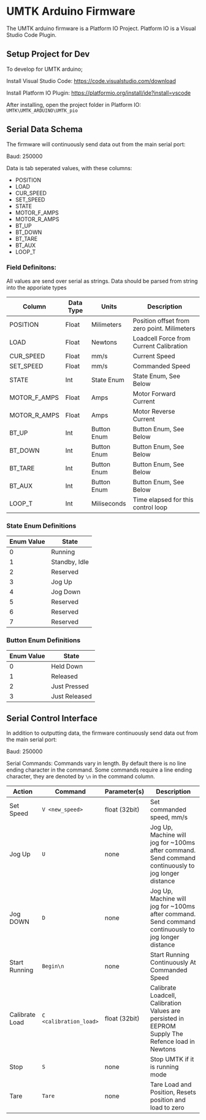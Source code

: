 # UMTK Arduino Firmware

The UMTK arduino firmware is a Platform IO Project. Platform IO is a Visual Studio Code Plugin.

## Setup Project for Dev

To develop for UMTK arduino;

Install Visual Studio Code:
https://code.visualstudio.com/download

Install Platform IO Plugin:
https://platformio.org/install/ide?install=vscode

After installing, open the project folder in Platform IO:
`UMTK\UMTK_ARDUINO\UMTK_pio`


## Serial Data Schema

The firmware will continuously send data out from the main serial port:

Baud: 250000

Data is tab seperated values, with these columns:

- POSITION
- LOAD
- CUR_SPEED
- SET_SPEED
- STATE
- MOTOR_F_AMPS
- MOTOR_R_AMPS
- BT_UP
- BT_DOWN
- BT_TARE
- BT_AUX
- LOOP_T

### Field Definitons:
All values are send over serial as strings. 
Data should be parsed from string into the apporiate types

| Column         | Data Type    | Units         | Description                                  |
| -------------- | ------------ | ------------- | -------------------------------------------  |
| POSITION       | Float        | Milimeters    | Position offset from zero point. Milimeters  |
| LOAD           | Float        | Newtons       | Loadcell Force from Current Calibration      |
| CUR_SPEED      | Float        | mm/s          | Current Speed                                |
| SET_SPEED      | Float        | mm/s          | Commanded Speed                              |
| STATE          | Int          | State Enum    | State Enum, See Below                        |
| MOTOR_F_AMPS   | Float        | Amps          | Motor Forward Current                        |
| MOTOR_R_AMPS   | Float        | Amps          | Motor Reverse Current                        |
| BT_UP          | Int          | Button Enum   | Button Enum, See Below                       |
| BT_DOWN        | Int          | Button Enum   | Button Enum, See Below                       |
| BT_TARE        | Int          | Button Enum   | Button Enum, See Below                       |
| BT_AUX         | Int          | Button Enum   | Button Enum, See Below                       |
| LOOP_T         | Int          | Miliseconds   | Time elapsed for this control loop           |


### State Enum Definitions
| Enum Value    | State             |
| ------------- | ----------------- |
| 0             | Running           |
| 1             | Standby, Idle     |
| 2             | Reserved          |
| 3             | Jog Up            |
| 4             | Jog Down          |
| 5             | Reserved          |
| 6             | Reserved          |
| 7             | Reserved          |


### Button Enum Definitions
| Enum Value    | State             |
| ------------- | ----------------- |
| 0             | Held Down         |
| 1             | Released          |
| 2             | Just Pressed      |
| 3             | Just Released     |


## Serial Control Interface

In addition to outputting data, the firmware continuously send data out from the main serial port:

Baud: 250000

Serial Commands:
Commands vary in length. By default there is no line ending character in the command.
Some commands require a line ending character, they are denoted by `\n` in the command column.

| Action            | Command               | Parameter(s)      | Description                    |
| ----------------- | --------------------- | ----------------  | ------------------------------ |
| Set Speed         | `V <new_speed>`       | float (32bit)     | Set commanded speed, mm/s      |
| Jog Up            | `U`                   | none              | Jog Up, Machine will jog for ~100ms after command. Send command continuously to jog longer distance |
| Jog DOWN          | `D`                   | none              | Jog Up, Machine will jog for ~100ms after command. Send command continuously to jog longer distance |
| Start Running     | `Begin\n`             | none              | Start Running Continuously At Commanded Speed |
| Calibrate Load    | `C <calibration_load>` | float (32bit)    | Calibrate Loadcell, Calibration Values are persisted in EEPROM Supply The Refence load in Newtons  |
| Stop              | `S`                   | none              | Stop UMTK if it is running mode |
| Tare              | `Tare`                | none              | Tare Load and Position, Resets position and load to zero |
